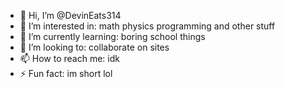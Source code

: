 - 👋 Hi, I’m @DevinEats314
- 👀 I’m interested in: math physics programming and other stuff
- 🌱 I’m currently learning: boring school things
- 💞️ I’m looking to: collaborate on sites
- 📫 How to reach me: idk
- ⚡ Fun fact: im short lol

<!---
DevinEats314/DevinEats314 is a ✨ special ✨ repository because its `README.md` (this file) appears on your GitHub profile.
You can click the Preview link to take a look at your changes.
--->
